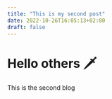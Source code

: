 ```yaml
---
title: "This is my second post"
date: 2022-10-26T16:05:13+02:00
draft: false
---
```

# Hello others 🗡 

This is the second blog